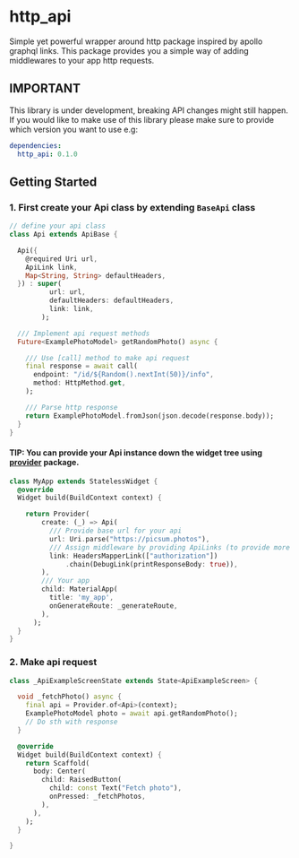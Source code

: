 # http_api

Simple yet powerful wrapper around http package inspired by apollo graphql links. This package provides you a simple way of adding middlewares to your app http requests.

## IMPORTANT
This library is under development, breaking API changes might still happen. If you would like to make use of this library please make sure to provide which version you want to use e.g:
```yaml
dependencies:
  http_api: 0.1.0
```

## Getting Started

### 1. First create your Api class by extending `BaseApi` class
```dart
// define your api class
class Api extends ApiBase {

  Api({
    @required Uri url,
    ApiLink link,
    Map<String, String> defaultHeaders,
  }) : super(
          url: url,
          defaultHeaders: defaultHeaders,
          link: link,
        );

  /// Implement api request methods 
  Future<ExamplePhotoModel> getRandomPhoto() async {

    /// Use [call] method to make api request
    final response = await call(
      endpoint: "/id/${Random().nextInt(50)}/info",
      method: HttpMethod.get,
    );

    /// Parse http response
    return ExamplePhotoModel.fromJson(json.decode(response.body));
  }
}

```

#### TIP: You can provide your Api instance down the widget tree using [provider](https://pub.dev/packages/provider) package.
```dart
class MyApp extends StatelessWidget {
  @override
  Widget build(BuildContext context) {

    return Provider(
        create: (_) => Api(
          /// Provide base url for your api
          url: Uri.parse("https://picsum.photos"),
          /// Assign middleware by providing ApiLinks (to provide more than one middleware, chain them)
          link: HeadersMapperLink(["authorization"])
              .chain(DebugLink(printResponseBody: true)),
        ),
        /// Your app
        child: MaterialApp(
          title: 'my_app',
          onGenerateRoute: _generateRoute,
        ),
      );
  }
}
```

### 2. Make api request
```dart
class _ApiExampleScreenState extends State<ApiExampleScreen> {

  void _fetchPhoto() async {
    final api = Provider.of<Api>(context);
    ExamplePhotoModel photo = await api.getRandomPhoto();
    // Do sth with response
  }

  @override
  Widget build(BuildContext context) {
    return Scaffold(
      body: Center(
        child: RaisedButton(
          child: const Text("Fetch photo"),
          onPressed: _fetchPhotos,
        ),
      ),
    );
  }

}
```